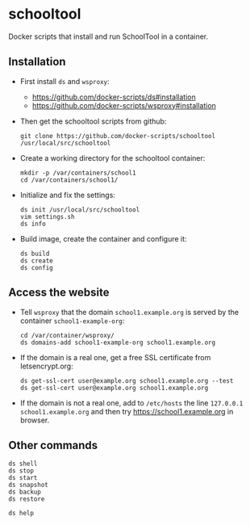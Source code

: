 schooltool
==========

Docker scripts that install and run SchoolTool in a container.

## Installation

  - First install `ds` and `wsproxy`:
     + https://github.com/docker-scripts/ds#installation
     + https://github.com/docker-scripts/wsproxy#installation

  - Then get the schooltool scripts from github:
    ```
    git clone https://github.com/docker-scripts/schooltool /usr/local/src/schooltool
    ```

  - Create a working directory for the schooltool container:
    ```
    mkdir -p /var/containers/school1
    cd /var/containers/school1/
    ```

  - Initialize and fix the settings:
    ```
    ds init /usr/local/src/schooltool
    vim settings.sh
    ds info
    ```

  - Build image, create the container and configure it:
    ```
    ds build
    ds create
    ds config
    ```


## Access the website

  - Tell `wsproxy` that the domain `school1.example.org` is served by the container `school1-example-org`:
    ```
    cd /var/container/wsproxy/
    ds domains-add school1-example-org school1.example.org
    ```

 - If the domain is a real one, get a free SSL certificate from letsencrypt.org:
    ```
    ds get-ssl-cert user@example.org school1.example.org --test
    ds get-ssl-cert user@example.org school1.example.org
    ```

 - If the domain is not a real one, add to `/etc/hosts` the line
    `127.0.0.1 school1.example.org` and then try
    https://school1.example.org in browser.


## Other commands

```
ds shell
ds stop
ds start
ds snapshot
ds backup
ds restore

ds help
```
